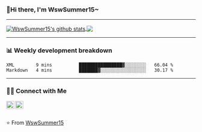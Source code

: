 ### 🌈Hi there, I'm WswSummer15~

---

<a href="https://github.com/WswSummer15/WswSummer15">
  <img align="center" src="https://github-readme-stats.vercel.app/api?username=WswSummer15&show_icons=true&include_all_commits=true&theme=radical&&count_private=true" alt="WswSummer15's github stats" />
</a>

<a href="https://github.com/WswSummer15/WswSummer15">
  <img align="center" src="https://github-readme-stats.vercel.app/api/top-langs/?username=WswSummer15&layout=compact&theme=radical" />
</a>

---

### :bar_chart: Weekly development breakdown

<!--START_SECTION:waka-->
```text
XML        9 mins          ████████████████▓░░░░░░░░   66.04 % 
Markdown   4 mins          ███████▓░░░░░░░░░░░░░░░░░   30.17 % 
```
<!--END_SECTION:waka-->

---

### 🤝🏻 Connect with Me

<a href="https://twitter.com/WenSummer15">
  <img align="left" alt="WswSummer15 | Twitter" width="21px" src="https://raw.githubusercontent.com/WswSummer15/WswSummer15/master/assets/twitter.svg" />
</a>

<a href="https://t.me/Songwen">
  <img align="left" alt="WswSummer15 | Telegram" width="21px" src="https://raw.githubusercontent.com/WswSummer15/WswSummer15/master/assets/telegram.svg" />
</a>

<br/>
<br/>

⭐️ From [WswSummer15](https://github.com/WswSummer15)
